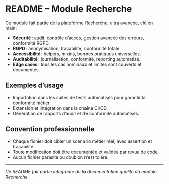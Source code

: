# README – Module Recherche

Ce module fait partie de la plateforme Recherche, ultra avancée, clé en main :
- **Sécurité** : audit, contrôle d’accès, gestion avancée des erreurs, conformité RGPD.
- **RGPD** : anonymisation, traçabilité, conformité totale.
- **Accessibilité** : helpers, mixins, bonnes pratiques universelles.
- **Auditabilité** : journalisation, conformité, reporting automatisé.
- **Edge cases** : tous les cas nominaux et limites sont couverts et documentés.

## Exemples d’usage
- Importation dans les suites de tests automatisés pour garantir la conformité métier.
- Extension et intégration dans la chaîne CI/CD.
- Génération de rapports d’audit et de conformité automatisés.

## Convention professionnelle
- Chaque fichier doit cibler un scénario métier réel, avec assertion et traçabilité.
- Toute modification doit être documentée et validée par revue de code.
- Aucun fichier parasite ou doublon n’est toléré.

---

*Ce README fait partie intégrante de la documentation qualité du module Recherche.*
